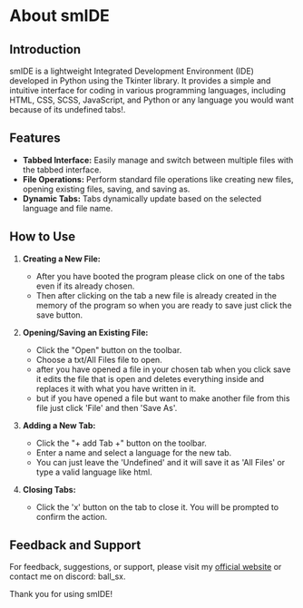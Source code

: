 # About smIDE

## Introduction
smIDE is a lightweight Integrated Development Environment (IDE) developed in Python using the Tkinter library. It provides a simple and intuitive interface for coding in various programming languages, including HTML, CSS, SCSS, JavaScript, and Python or any language you would want because of its undefined tabs!.

## Features
- **Tabbed Interface:** Easily manage and switch between multiple files with the tabbed interface.
- **File Operations:** Perform standard file operations like creating new files, opening existing files, saving, and saving as.
- **Dynamic Tabs:** Tabs dynamically update based on the selected language and file name.

## How to Use
1. **Creating a New File:**
   - After you have booted the program please click on one of the tabs even if its already chosen.
   - Then after clicking on the tab a new file is already created in the memory of the program so when you are ready to save just click the save button.

2. **Opening/Saving an Existing File:**
   - Click the "Open" button on the toolbar.
   - Choose a txt/All Files file to open.
   - after you have opened a file in your chosen tab when you click save it edits the file that is open and deletes everything inside and replaces it with what you have written in it.
   - but if you have opened a file but want to make another file from this file just click 'File' and then 'Save As'.

3. **Adding a New Tab:**
   - Click the "+ add Tab +" button on the toolbar.
   - Enter a name and select a language for the new tab.
   - You can just leave the 'Undefined' and it will save it as 'All Files' or type a valid language like html.

4. **Closing Tabs:**
   - Click the 'x' button on the tab to close it. You will be prompted to confirm the action.
     
## Feedback and Support
For feedback, suggestions, or support, please visit my [official website](https://sfymmik.web.fc2.com) or contact me on discord: ball_sx.

Thank you for using smIDE!
